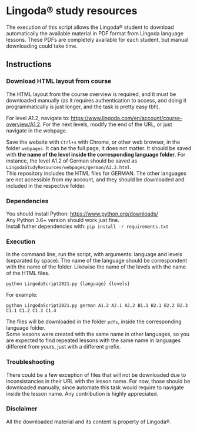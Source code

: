 # Lingoda® study resources

The execution of this script allows the Lingoda® student to download automatically the available material in PDF format from Lingoda language lessons. These PDFs are completely available for each student, but manual downloading could take time.

## Instructions

### Download HTML layout from course
The HTML layout from the course overview is required, and it must be downloaded manually (as it requires authentication to access, and doing it programmatically is just longer, and the task is pretty easy tbh). 

For level A1.2, navigate to: 
https://www.lingoda.com/en/account/course-overview/A1.2.
For the next levels, modify the end of the URL, or just navigate in the webpage. 

Save the website with `Ctrl+s` with Chrome, or other web browser, in the folder `webpages`. It can be the full page, it does not matter. It should be saved with **the name of the level inside the corresponding language folder**. For instance, the level A1.2 of German should be saved as `LingodaStudyResources/webpages/german/A1.2.html`.  
This repository includes the HTML files for GERMAN. The other languages are not accessible from my account, and they should be downloaded and included in the respective folder.

### Dependencies
You should install Python: https://www.python.org/downloads/  
Any Python 3.6+ version should work just fine.  
Install futher dependencies with:
`pip install -r requirements.txt`

### Execution
In the command line, run the script, with arguments: language and levels (separated by space). The name of the language should be correspondent with the name of the folder. Likewise the name of the levels with the name of the HTML files.
```
python LingodaScript2021.py {language} {levels}
```
For example:
```
python LingodaScript2021.py german A1.2 A2.1 A2.2 B1.1 B2.1 B2.2 B2.3 C1.1 C1.2 C1.3 C1.4
```

The files will be downloaded in the folder `pdfs`, inside the corresponding language folder.  
Some lessons were created with the same name in other languages, so you are expected to find repeated lessons with the same name in languages different from yours, just with a different prefix. 


### Troubleshooting
There could be a few exception of files that will not be downloaded due to inconsistancies in their URL with the lesson name. For now, those should be downloaded manually, since automate this task would require to navigate inside the lesson name. Any contribution is highly appreciated. 

### Disclaimer
All the downloaded material and its content is property of Lingoda®.

